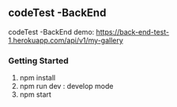 ## codeTest -BackEnd

codeTest -BackEnd demo: https://back-end-test-1.herokuapp.com/api/v1/my-gallery

### Getting Started

1. npm install
2. npm run dev : develop mode
3. npm start

